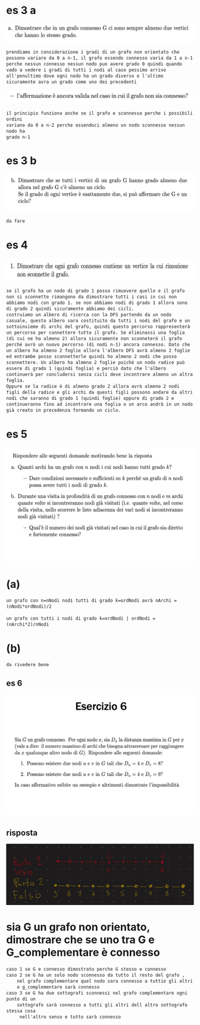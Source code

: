 #
# es 3 a
![es3.1.1](../img/es3_1.png)

    prendiamo in considerazione i gradi di un grafo non orientato che possono variare da 0 a n-1, il grafo essendo connesso varia da 1 a n-1 perche nessun connesso nessun nodo puo avere grado 0 quindi quando vado a vedere i gradi di tutti i nodi al caso pessimo arrivo 
    all'penultimo dove ogni nodo ha un grado diverso e l'ultimo sicuramente avra un grado come uno dei precedenti

![es3.1.2](../img/es3_1_1.png)

    il principio funziona anche se il grafo e sconnesso perche i possibili ordini 
    variano da 0 a n-2 perche essendoci almeno un nodo sconnesso nessun nodo ha 
    grado n-1
#
# es 3 b
![es3.2](../img/es3_2.png)

    da fare 
#    
# es 4
![es4](../img/es4_1.png)


    se il grafo ha un nodo di grado 1 posso rimuovere quello e il grafo non si sconnette rimangono da dimostrare tutti i casi in cui non abbiamo nodi con grado 1. se non abbiamo nodi di grado 1 allora sono di grado 2 quindi sicuramente abbiamo dei cicli.
    costruiamo un albero di ricerca con la DFS partendo da un nodo casuale, questo albero sara costituito da tutti i nodi del grafo e un sottoinsieme di archi del grafo, quindi questo percorso rappresenterà un percorso per connettere tutto il grafo. Se eliminassi una foglia (di cui ne ho almeno 2) allora sicuramente non sconneterò il grafo perché avrò un nuovo percorso (di nodi n-1) ancora connesso. Dato che un albero ha almeno 2 foglie allora l'albero DFS avrà almeno 2 foglie ed entrambe posso sconnetterle quindi ho almeno 2 nodi che posso sconnettere. Un albero ha almeno 2 foglie poichè un nodo radice può essere di grado 1 (quindi foglia) e perciò dato che l'albero continuerà per concludersi senza cicli deve incontrare almeno un altra foglia.
    Oppure se la radice è di almeno grado 2 allora avrò almeno 2 nodi figli della radice e gli archi da questi figli possono andare da altri nodi che saranno di grado 1 (quindi foglie) oppure di grado 2 e continueranno fino ad incontrare una foglia o un arco andrà in un nodo già creato in precedenza formando un ciclo.

#
# es 5
![es5](../img/es5.png)

# (a)
    un grafo con n=nNodi nodi tutti di grado k=ordNodi avrà nArchi = (nNodi*ordNodi)/2 

    un grafo con tutti i nodi di grado k=ordNodi | ordNodi = (nArchi*2)/nNodi

# (b)
    da rivedere bene 

## es 6

![es5](../img/es6.png)
## risposta
![risposta](../img/risp_es_6.jpeg)







# sia G un grafo non orientato, dimostrare che se uno tra G e G_complementare è connesso 

    caso 1 se G e connesso dimostrato perche G stesso e connesso 
    caso 2 se G ha un solo nodo sconnesso da tutto il resto del grafo , 
        nel grafo complementare quel nodo sara connesso a tuttio gli altri 
        e g_complementare sarà connesso
    caso 3 se G ha due sottografi sconnessi nel grafo complementare ogni punto di un 
        sottografo sarà connesso a tutti gli altri dell altro sottografo stessa cosa
         nell'altro senso e tutto sarà connesso 